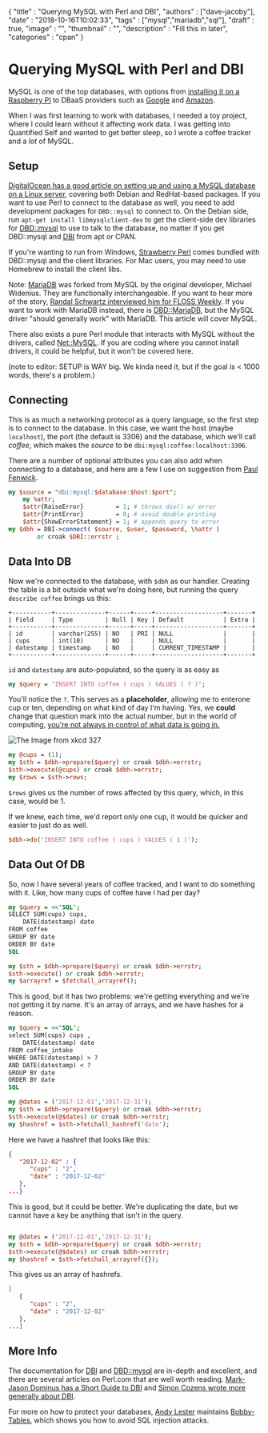 {
"title" : "Querying MySQL with Perl and DBI",
"authors" : ["dave-jacoby"],
"date" : "2018-10-16T10:02:33",
"tags" : ["mysql","mariadb","sql"],
"draft" : true,
"image" : "",
"thumbnail" : "",
"description" : "Fill this in later",
"categories" : "cpan"
}

# Querying MySQL with Perl and DBI

MySQL is one of the top databases, with options from [installing it on a Raspberry PI](http://www.raspberry-projects.com/pi/software_utilities/web-servers/mysql) to DBaaS providers such as [Google](https://cloud.google.com/sql/) and [Amazon](https://aws.amazon.com/rds/).

When I was first learning to work with databases, I needed a toy project, where I could learn without it affecting work data. I was getting into Quantified Self and wanted to get better sleep, so I wrote a coffee tracker and a _lot_ of MySQL.

## Setup

[DigitalOcean has a good article on setting up and using a MySQL database on a Linux server](https://www.digitalocean.com/community/tutorials/a-basic-mysql-tutorial), covering both Debian and RedHat-based packages. If you want to use Perl to connect to the database as well, you need to add development packages for `DBD::mysql` to connect to. On the Debian side, run `apt-get install libmysqlclient-dev` to get the client-side dev libraries for [DBD::mysql](https://metacpan.org/pod/DBD::mysql) to use to talk to the database, no matter if you get DBD::mysql and [DBI](https://metacpan.org/pod/DBI) from apt or CPAN.

If you're wanting to run from Windows, [Strawberry Perl](http://strawberryperl.com/) comes bundled with DBD::mysql and the client libraries. For Mac users, you may need to use Homebrew to install the client libs.

Note: [MariaDB](https://mariadb.com/) was forked from MySQL by the original developer, Michael Widenius. They are functionally interchangeable. If you want to hear more of the story, [Randal Schwartz interviewed him for FLOSS Weekly](https://twit.tv/shows/floss-weekly/episodes/194). If you want to work with MariaDB instead, there is [DBD::MariaDB](https://mariadb.com/kb/en/library/perl-dbi/), but the MySQL driver "should generally work" with MariaDB. This article will cover MySQL.

There also exists a pure Perl module that interacts with MySQL without the drivers, called [Net::MySQL](https://metacpan.org/pod/Net::MySQL). If you are coding where you cannot install drivers, it could be helpful, but it won't be covered here.

(note to editor: SETUP is WAY big. We kinda need it, but if the goal is < 1000 words, there's a problem.)

## Connecting

This is as much a networking protocol as a query language, so the first step is to connect to the database. In this case, we want the host (maybe `localhost`), the port (the default is 3306) and the database, which we'll call _coffee_, which makes the _source_ to be `dbi:mysql:coffee:localhost:3306`.

There are a number of optional attributes you can also add when connecting to a database, and here are a few I use on suggestion from [Paul Fenwick](http://perltraining.com.au/talks/dbi-trick.pdf).

```perl
my $source = "dbi:mysql:$database:$host:$port";
    my %attr;
    $attr{RaiseError}         = 1; # throws die() w/ error
    $attr{PrintError}         = 0; # avoid double-printing
    $attr{ShowErrorStatement} = 1; # appends query to error
my $dbh = DBI->connect( $source, $user, $password, \%attr )
        or croak $DBI::errstr ;
```

## Data Into DB

Now we're connected to the database, with `$dbh` as our handler. Creating the table is a bit outside what we're doing here, but running the query `describe coffee` brings us this:

```text
+-----------+--------------+------+-----+-------------------+-------+
| Field     | Type         | Null | Key | Default           | Extra |
+-----------+--------------+------+-----+-------------------+-------+
| id        | varchar(255) | NO   | PRI | NULL              |       |
| cups      | int(10)      | NO   |     | NULL              |       |
| datestamp | timestamp    | NO   |     | CURRENT_TIMESTAMP |       |
+-----------+--------------+------+-----+-------------------+-------+
```

`id` and `datestamp` are auto-populated, so the query is as easy as

```perl
my $query = 'INSERT INTO coffee ( cups ) VALUES ( ? )';
```

You'll notice the `?`. This serves as a **placeholder**, allowing me to enterone cup or ten, depending on what kind of day I'm having. Yes, we **could** change that question mark into the actual number, but in the world of computing, [you're not always in control of what data is going in.](https://xkcd.com/327/)

![The Image from xkcd 327](exploits_of_a_mom.png)

```perl
my @cups = (1);
my $sth = $dbh->prepare($query) or croak $dbh->errstr;
$sth->execute(@cups) or croak $dbh->errstr;
my $rows = $sth->rows;
```

`$rows` gives us the number of rows affected by this query, which, in this case, would be 1.

If we knew, each time, we'd report only one cup, it would be quicker and easier to just do as well.

```perl
$dbh->do('INSERT INTO coffee ( cups ) VALUES ( 1 )');
```

## Data Out Of DB

So, now I have several years of coffee tracked, and I want to do something with it. Like, how many cups of coffee have I had per day?

```perl
my $query = <<'SQL';
SELECT SUM(cups) cups,
    DATE(datestamp) date
FROM coffee
GROUP BY date
ORDER BY date
SQL

my $sth = $dbh->prepare($query) or croak $dbh->errstr;
$sth->execute() or croak $dbh->errstr;
my $arrayref = $fetchall_arrayref();
```

This is good, but it has two problems: we're getting everything and we're not getting it by name. It's an array of arrays, and we have hashes for a reason.

```perl
my $query = <<'SQL';
select SUM(cups) cups ,
    DATE(datestamp) date
FROM coffee_intake
WHERE DATE(datestamp) > ?
AND DATE(datestamp) < ?
GROUP BY date
ORDER BY date
SQL

my @dates = ('2017-12-01','2017-12-31');
my $sth = $dbh->prepare($query) or croak $dbh->errstr;
$sth->execute(@$dates) or croak $dbh->errstr;
my $hashref = $sth->fetchall_hashref('date');
```

Here we have a hashref that looks like this:

```json
{
   "2017-12-02" : {
      "cups" : "2",
      "date" : "2017-12-02"
   },
...}
```

This is good, but it could be better. We're duplicating the date, but we cannot have a key be anything that isn't in the query.

```perl

my @dates = ('2017-12-01','2017-12-31');
my $sth = $dbh->prepare($query) or croak $dbh->errstr;
$sth->execute(@$dates) or croak $dbh->errstr;
my $hashref = $sth->fetchall_arrayref({});
```

This gives us an array of hashrefs.

```json
[
   {
      "cups" : "2",
      "date" : "2017-12-02"
   },
...]
```

## More Info

The documentation for [DBI](https://metacpan.org/pod/DBI) and [DBD::mysql](https://metacpan.org/pod/DBD::mysql) are in-depth and excellent, and there are several articles on Perl.com that are well worth reading. [Mark-Jason Dominus has a Short Guide to DBI](https://www.perl.com/pub/1999/10/DBI.html/)  and [Simon Cozens wrote more generally about DBI](https://www.perl.com/pub/2003/10/23/databases.html/).

For more on how to protect your databases, [Andy Lester](https://blog.petdance.com/) maintains [Bobby-Tables](http://bobby-tables.com/), which shows you how to avoid SQL injection attacks.